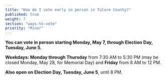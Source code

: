 ```yaml
---
title: "How do I vote early in person in Tulare County?"
published: true
weight: 7
section: "ways-to-vote"
priority: "Minor"
---
```


**You can vote in person starting Monday, May 7, through Election Day, Tuesday, June 5.**  

**Weekdays: Monday through Thursday** from 7:30 AM to 5:30 PM (may be closed Monday, May 28, for Memorial Day) and **Friday** from 8 AM to 12 PM.    

**Also open on Election Day, Tuesday, June 5**, until 8 PM.  